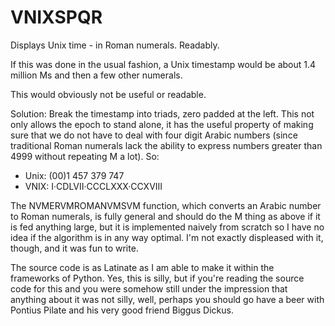 # VNIXSPQR
Displays Unix time - in Roman numerals. Readably.

If this was done in the usual fashion, a Unix timestamp would be about 1.4 million Ms and then a few other numerals.

This would obviously not be useful or readable.

Solution: Break the timestamp into triads, zero padded at the left. This not only allows the epoch to stand alone, it has the useful property of making sure that we do not have to deal with four digit Arabic numbers (since traditional Roman numerals lack the ability to express numbers greater than 4999 without repeating M a lot). So:
  * Unix: (00)1 457 379 747
  * VNIX: I·CDLVII·CCCLXXX·CCXVIII

The NVMERVMROMANVMSVM function, which converts an Arabic number to Roman numerals, is fully general and should do the M thing as above if it is fed anything large, but it is implemented naively from scratch so I have no idea if the algorithm is in any way optimal. I'm not exactly displeased with it, though, and it was fun to write.

The source code is as Latinate as I am able to make it within the frameworks of Python. Yes, this is silly, but if you're reading the source code for this and you were somehow still under the impression that anything about it was not silly, well, perhaps you should go have a beer with Pontius Pilate and his very good friend Biggus Dickus.
